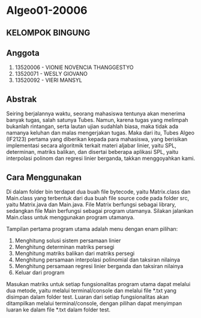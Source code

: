 #   Algeo01-20006
##  KELOMPOK BINGUNG

##  Anggota
1. 13520006 - VIONIE NOVENCIA THANGGESTYO
2. 13520071 - WESLY GIOVANO
3. 13520092 - VIERI MANSYL

##  Abstrak
Seiring berjalannya waktu, seorang mahasiswa tentunya akan menerima banyak tugas,
salah satunya Tubes.
Namun, karena tugas yang melimpah bukanlah rintangan, serta lautan ujian sudahlah biasa,
maka tidak ada namanya keluhan dan malas mengerjakan tugas.
Maka dari itu, Tubes Algeo (IF2123) pertama yang diberikan kepada para mahasiswa,
yang berisikan implementasi secara algoritmik terkait materi aljabar linier,
yaitu SPL, determinan, matriks balikan, dan disertai beberapa aplikasi SPL,
yaitu interpolasi polinom dan regresi linier berganda, takkan menggoyahkan kami.

##  Cara Menggunakan
Di dalam folder bin terdapat dua buah file bytecode, yaitu Matrix.class dan Main.class
yang terbentuk dari dua buah file source code pada folder src, yaitu Matrix.java dan Main.java.
File Matrix berfungsi sebagai library, sedangkan file Main berfungsi sebagai program utamanya.
Silakan jalankan Main.class untuk menggunakan program utamanya.

Tampilan pertama program utama adalah menu dengan enam pilihan:
1. Menghitung solusi sistem persamaan linier
2. Menghitung determinan matriks persegi
3. Menghitung matriks balikan dari matriks persegi
4. Menghitung persamaan interpolasi polinomial dan taksiran nilainya
5. Menghitung persamaan regresi linier berganda dan taksiran nilainya
6. Keluar dari program

Masukan matriks untuk setiap fungsionalitas program utama dapat melalui dua metode,
yaitu melalui terminal/console dan melalui file *.txt yang disimpan dalam folder test.
Luaran dari setiap fungsionalitas akan ditampilkan melalui terminal/console, 
dengan pilihan dapat menyimpan luaran ke dalam file *.txt dalam folder test.
